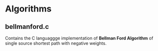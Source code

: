 # Algorithms

## bellmanford.c 
Contains the C languaggge implementation of  **Bellman Ford Algorithm**  of single source shortest path with negative weights.
